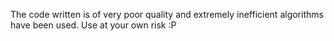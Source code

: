 The code written is of very poor quality and extremely inefficient algorithms have been used.
Use at your own risk :P